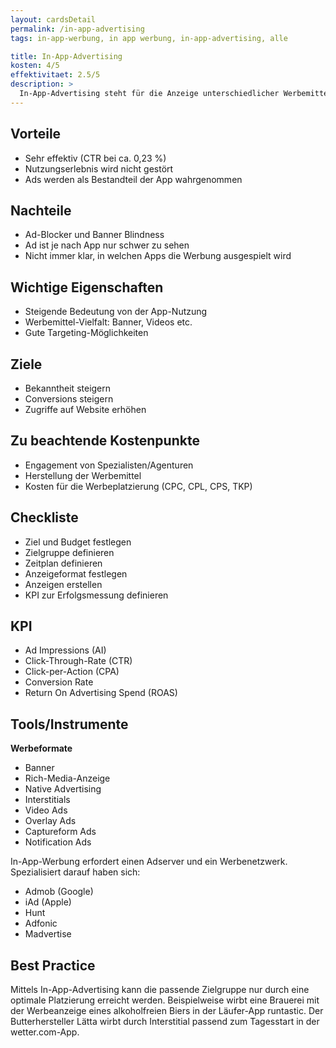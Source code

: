 ```yaml
---
layout: cardsDetail
permalink: /in-app-advertising
tags: in-app-werbung, in app werbung, in-app-advertising, alle

title: In-App-Advertising
kosten: 4/5
effektivitaet: 2.5/5
description: >
  In-App-Advertising steht für die Anzeige unterschiedlicher Werbemittel innerhalb einer mobilen App. Die Werbemittel können dabei Banner, Rich Media Ads oder Interstitials umfassen. In-App-Advertisting wird oft von kostenfreien Apps genutzt, um diese doch noch zu monetarisieren sowie deren Entwicklungs- und Wartungskosten ausgleichen zu können. Da der mobile Markt stetig wächst und bereits einen grossen Umfang erreicht hat, ist das Potenzial von In-App-Werbung gross. Im Vergleich zur normalen Online-Werbung müssen Werbemittel bei In-App Ads noch besser in die Applikation integriert und auf deren Design abgestimmt werden.
---
```


## Vorteile

- Sehr effektiv (CTR bei ca. 0,23 %)
- Nutzungserlebnis wird nicht gestört
- Ads werden als Bestandteil der App wahrgenommen

## Nachteile

- Ad-Blocker und Banner Blindness
- Ad ist je nach App nur schwer zu sehen
- Nicht immer klar, in welchen Apps die Werbung ausgespielt wird

## Wichtige Eigenschaften

- Steigende Bedeutung von der App-Nutzung
- Werbemittel-Vielfalt: Banner, Videos etc.
- Gute Targeting-Möglichkeiten

## Ziele

- Bekanntheit steigern
- Conversions steigern
- Zugriffe auf Website erhöhen

## Zu beachtende Kostenpunkte

- Engagement von Spezialisten/Agenturen
- Herstellung der Werbemittel
- Kosten für die Werbeplatzierung (CPC, CPL, CPS, TKP)

## Checkliste

- Ziel und Budget festlegen
- Zielgruppe definieren
- Zeitplan definieren
- Anzeigeformat festlegen
- Anzeigen erstellen
- KPI zur Erfolgsmessung definieren

## KPI

- Ad Impressions (AI)
- Click-Through-Rate (CTR)
- Click-per-Action (CPA)
- Conversion Rate
- Return On Advertising Spend (ROAS)

## Tools/Instrumente

**Werbeformate**

- Banner
- Rich-Media-Anzeige
- Native Advertising
- Interstitials
- Video Ads
- Overlay Ads
- Captureform Ads
- Notification Ads

In-App-Werbung erfordert einen Adserver und ein Werbenetzwerk. Spezialisiert darauf haben sich:

- Admob (Google)
- iAd (Apple)
- Hunt
- Adfonic
- Madvertise

## Best Practice

Mittels In-App-Advertising kann die passende Zielgruppe nur durch eine optimale Platzierung erreicht werden. Beispielweise wirbt eine Brauerei mit der Werbeanzeige eines alkoholfreien Biers in der Läufer-App runtastic. Der Butterhersteller Lätta wirbt durch Interstitial passend zum Tagesstart in der wetter.com-App.

